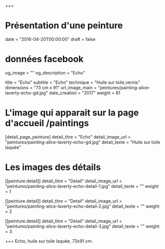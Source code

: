 +++
# Présentation d'une peinture
date = "2016-04-20T00:00:00"
draft = false

# données facebook
og_image = ""
og_description = "Echo"

title = "Echo"
subtitle = "Echo"
technique = "Huile sur toile,vernis"
dimensions = "73 cm x 91"
url_image_main = "peintures/painting-alice-laverty-echo-gd.jpg"
date_creation = "2017"
weight = 81

# L'image qui apparait sur la page d'accueil /paintings
[detail_page_peinture]
detail_titre = "Echo"
detail_image_url = "peintures/painting-alice-laverty-echo-gd.jpg"
detail_texte = "Huile sur toile laquée"

# Les images des détails
[[peinture.detail]]
detail_titre = "Detail"
detail_image_url = "peintures/painting-alice-laverty-echo-detail-1.jpg"
detail_texte = ""
weight = 1

[[peinture.detail]]
detail_titre = "Detail"
detail_image_url = "peintures/painting-alice-laverty-echo-detail-2.jpg"
detail_texte = ""
weight = 2

[[peinture.detail]]
detail_titre = "Detail"
detail_image_url = "peintures/painting-alice-laverty-echo-detail-3.jpg"
detail_texte = ""
weight = 3

+++
Echo, huile sur toile laquée, 73x91 cm.
